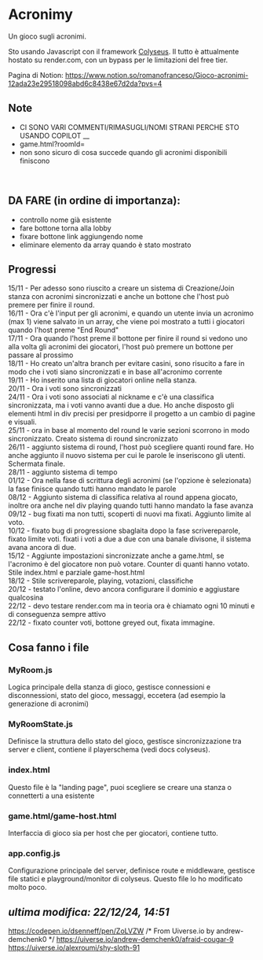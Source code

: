 # Acronimy
Un gioco sugli acronimi. 

Sto usando Javascript con il framework [Colyseus](https://colyseus.io/).
Il tutto è attualmente hostato su render.com, con un bypass per le limitazioni del free tier.

Pagina di Notion:
https://www.notion.so/romanofranceso/Gioco-acronimi-12ada23e29518098abd6c8438e67d2da?pvs=4

## Note
- CI SONO VARI COMMENTI/RIMASUGLI/NOMI STRANI PERCHE STO USANDO COPILOT __
- game.html?roomId=
- non sono sicuro di cosa succede quando gli acronimi disponibili finiscono
</br >


## DA FARE (in ordine di importanza):
- controllo nome già esistente
- fare bottone torna alla lobby
- fixare bottone link aggiungendo nome
- eliminare elemento da array quando è stato mostrato


## Progressi
15/11 - Per adesso sono riuscito a creare un sistema di Creazione/Join stanza con acronimi sincronizzati e anche un bottone che l'host può premere per finire il round. </br >
16/11 - Ora c'è l'input per gli acronimi, e quando un utente invia un acronimo (max 1) viene salvato in un array, che viene poi mostrato a tutti i giocatori quando l'host preme "End Round" </br >
17/11 - Ora quando l'host preme il bottone per finire il round si vedono uno alla volta gli acronimi dei giocatori, l'host può premere un bottone per passare al prossimo </br >
18/11 - Ho creato un'altra branch per evitare casini, sono risucito a fare in modo che i voti siano sincronizzati e in base all'acronimo corrente </br >
19/11 - Ho inserito una lista di giocatori online nella stanza. </br >
20/11 - Ora i voti sono sincronizzati </br >
24/11 - Ora i voti sono associati al nickname e c'è una classifica sincronizzata, ma i voti vanno avanti due a due. Ho anche disposto gli elementi html in div precisi per presidporre il progetto a un cambio di pagine e visuali. </br >
25/11 - ora in base al momento del round le varie sezioni scorrono in modo sincronizzato. Creato sistema di round sincronizzato </br >
26/11 - aggiunto sistema di round, l'host può scegliere quanti round fare. Ho anche aggiunto il nuovo sistema per cui le parole le inseriscono gli utenti. Schermata finale.</br >
28/11 - aggiunto sistema di tempo</br >
01/12 - Ora nella fase di scrittura degli acronimi (se l'opzione è selezionata) la fase finisce quando tutti hanno mandato le parole </br >
08/12 - Aggiunto sistema di classifica relativa al round appena giocato, inoltre ora anche nel div playing quando tutti hanno mandato la fase avanza </br >
09/12 - bug fixati ma non tutti, scoperti di nuovi ma fixati. Aggiunto limite al voto. </br >
10/12 - fixato bug di progressione sbaglaita dopo la fase scrivereparole, fixato limite voti. fixati i voti a due a due con una banale divisone, il sistema avana ancora di due.</br >
15/12 - Aggiunte impostazioni sincronizzate anche a game.html, se l'acronimo è del giocatore non può votare. Counter di quanti hanno votato. Stile index.html e parziale game-host.html </br >
18/12 - Stile scrivereparole, playing, votazioni, classifiche </br >
20/12 - testato l'online, devo ancora configurare il dominio e aggiustare qualcosina </br >
22/12 - devo testare render.com ma in teoria ora è chiamato ogni 10 minuti e di conseguenza sempre attivo </br >
22/12 - fixato counter voti, bottone greyed out, fixata immagine. </br>



## Cosa fanno i file
### MyRoom.js
Logica principale della stanza di gioco, gestisce connessioni e disconnessioni, stato del gioco, messaggi, eccetera (ad esempio la generazione di acronimi)
### MyRoomState.js
Definisce la struttura dello stato del gioco, gestisce sincronizzazione tra server e client, contiene il playerschema (vedi docs colyseus). 
### index.html
Questo file è la "landing page", puoi scegliere se creare una stanza o connetterti a una esistente
### game.html/game-host.html
Interfaccia di gioco sia per host che per giocatori, contiene tutto.
### app.config.js
Configurazione principale del server, definisce route e middleware, gestisce file statici e playground/monitor di colyseus. Questo file lo ho modificato molto poco.





## _ultima modifica: 22/12/24, 14:51_

https://codepen.io/dsenneff/pen/ZoLVZW
/* From Uiverse.io by andrew-demchenk0 */ 
https://uiverse.io/andrew-demchenk0/afraid-cougar-9
https://uiverse.io/alexroumi/shy-sloth-91